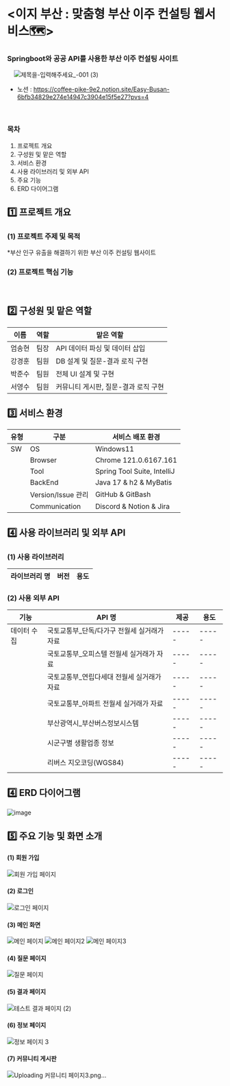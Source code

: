 # <이지 부산 : 맞춤형 부산 이주 컨설팅 웹서비스🗺>
### Springboot와 공공 API를 사용한 부산 이주 컨설팅 사이트
&nbsp; 
&nbsp;
![제목을-입력해주세요_-001 (3)](https://github.com/user-attachments/assets/93c138a0-5207-4152-94f2-aa9bc3cc1e40)


* 노션 : https://coffee-pike-9e2.notion.site/Easy-Busan-6bfb34829e274e14947c3904e15f5e27?pvs=4



&nbsp;
### 목차
1. 프로젝트 개요
2. 구성원 및 맡은 역할
3. 서비스 환경
4. 사용 라이브러리 및 외부 API
5. 주요 기능
6. ERD 다이어그램
&nbsp; &nbsp;&nbsp;
## 1️⃣ 프로젝트 개요
### (1) 프로젝트 주제 및 목적
*부산 인구 유출을 해결하기 위한 부산 이주 컨설팅 웹사이트
### (2) 프로젝트 핵심 기능
&nbsp; 
## 2️⃣ 구성원 및 맡은 역할
|이름|역할|맡은 역할|
|------|---|---|
|엄송현|팀장| API 데이터 파싱 및 데이터 삽입 |
|강경훈|팀원| DB 설계 및 질문-결과 로직 구현 |
|박준수|팀원| 전체 UI 설계 및 구현 |
|서영수|팀원| 커뮤니티 게시판, 질문-결과 로직 구현 |
## 3️⃣ 서비스 환경 
|유형|구분|서비스 배포 환경|
|------|---|---|
|SW|OS| Windows11 |
||Browser| Chrome 121.0.6167.161 |
||Tool| Spring Tool Suite, IntelliJ |
||BackEnd| Java 17 & h2 & MyBatis |
||Version/Issue 관리| GitHub & GitBash |
||Communication| Discord & Notion & Jira |

## 4️⃣ 사용 라이브러리 및 외부 API
### (1) 사용 라이브러리
|라이브러리 명|버전|용도|
|------|---|---|
### (2) 사용 외부 API
|기능|API 명|제공|용도|
|------|---|---|---|
|데이터 수집|국토교통부_단독/다가구 전월세 실거래가 자료|-----|-----|
||국토교통부_오피스텔 전월세 실거래가 자료|-----|-----|
||국토교통부_연립다세대 전월세 실거래가 자료|-----|-----|
||국토교통부_아파트 전월세 실거래가 자료|-----|-----|
||부산광역시_부산버스정보시스템|-----|-----|
||시군구별 생활업종 정보|-----|-----|
||리버스 지오코딩(WGS84)|-----|-----|

## 4️⃣ ERD 다이어그램
![image](https://github.com/user-attachments/assets/6a4942c3-f8ae-4d58-830d-ca5e41111ea2)


## 5️⃣ 주요 기능 및 화면 소개 &nbsp;
#### (1) 회원 가입
![회원 가입 페이지](https://github.com/user-attachments/assets/495278c1-b07c-4209-8550-ae0141e14cb5)

#### (2) 로그인
![로그인 페이지](https://github.com/user-attachments/assets/855cf953-996d-4f87-ac9d-fd077b1deb56)

#### (3) 메인 화면
![메인 페이지](https://github.com/user-attachments/assets/1c850912-fa4a-4aed-99b5-e3a6642e550b)
![메인 페이지2](https://github.com/user-attachments/assets/568adfa9-7b09-4834-8a29-0ee48e9ba57c)
![메인 페이지3](https://github.com/user-attachments/assets/53e021cb-9f0b-4c39-80f2-44d725940cba)

#### (4) 질문 페이지
![질문 페이지](https://github.com/user-attachments/assets/d61eea5b-f376-41be-85bc-fbf6a50f42d0)

#### (5) 결과 페이지
![테스트 결과 페이지 (2)](https://github.com/user-attachments/assets/a578bc09-4f69-4620-bba5-92f7a1a76093)

#### (6) 정보 페이지
![정보 페이지 3](https://github.com/user-attachments/assets/44df2e0a-fb7f-4a95-963b-a5342eb7d2e1)

#### (7) 커뮤니티 게시판
![Uploading 커뮤니티 페이지3.png…]()

